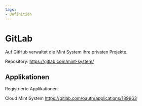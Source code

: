 ```yaml
---
tags:
- Definition
---
```

# GitLab

Auf GitHub verwaltet die Mint System ihre privaten Projekte.

Repository: <https://gitlab.com/mint-system/>

## Applikationen

Registrierte Applikationen.

Cloud Mint System <https://gitlab.com/oauth/applications/189963>